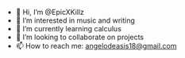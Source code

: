 - 👋 Hi, I’m @EpicXKillz
- 👀 I’m interested in music and writing
- 🌱 I’m currently learning calculus
- 💞️ I’m looking to collaborate on projects
- 📫 How to reach me: angelodeasis18@gmail.com

<!---
EpicXKillz/EpicXKillz is a ✨ special ✨ repository because its `README.md` (this file) appears on your GitHub profile.
You can click the Preview link to take a look at your changes.
--->
